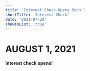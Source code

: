 ```yaml
---
title: 'Interest Check Opens Soon!'
shortTitle: 'Interest Check'
date: '2021-07-28'
showInList: 'true'
---
```


# AUGUST 1, 2021

**Interest check opens!**
